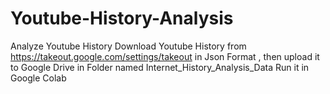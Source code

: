 # Youtube-History-Analysis
Analyze Youtube History
Download Youtube History from https://takeout.google.com/settings/takeout in Json Format , then upload it to Google Drive in Folder named Internet_History_Analysis_Data
Run it in Google Colab
